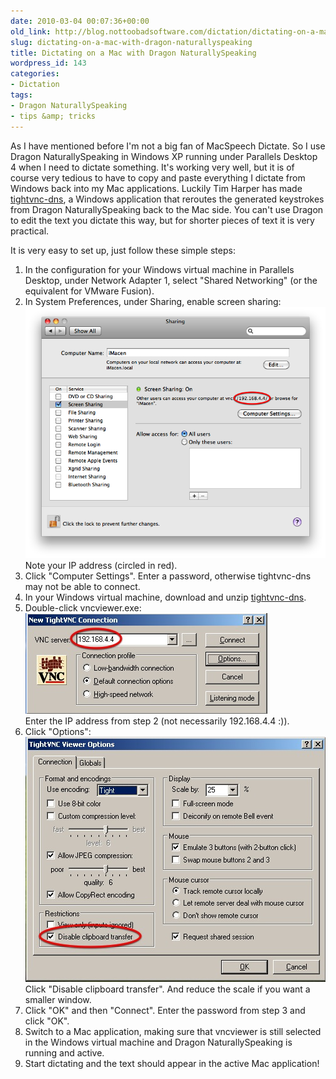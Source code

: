 ```yaml
---
date: 2010-03-04 00:07:36+00:00
old_link: http://blog.nottoobadsoftware.com/dictation/dictating-on-a-mac-with-dragon-naturallyspeaking/
slug: dictating-on-a-mac-with-dragon-naturallyspeaking
title: Dictating on a Mac with Dragon NaturallySpeaking
wordpress_id: 143
categories:
- Dictation
tags:
- Dragon NaturallySpeaking
- tips &amp; tricks
---
```


As I have mentioned before I'm not a big fan of MacSpeech Dictate. So I use Dragon NaturallySpeaking in Windows XP running under Parallels Desktop 4 when I need to dictate something. It's working very well, but it is of course very tedious to have to copy and paste everything I dictate from Windows back into my Mac applications. Luckily Tim Harper has made [tightvnc-dns](http://github.com/timcharper/tightvnc-dns), a Windows application that reroutes the generated keystrokes from Dragon NaturallySpeaking back to the Mac side. You can't use Dragon to edit the text you dictate this way, but for shorter pieces of text it is very practical.

<!-- more -->

It is very easy to set up, just follow these simple steps:

1. In the configuration for your Windows virtual machine in Parallels Desktop, under Network Adapter 1, select "Shared Networking" (or the equivalent for VMware Fusion).
2. In System Preferences, under Sharing, enable screen sharing:  
![Screenshot of macOS sharing preferences](/media/old/sharing.png)  
Note your IP address (circled in red).
3. Click "Computer Settings". Enter a password, otherwise tightvnc-dns may not be able to connect.
4. In your Windows virtual machine, download and unzip [tightvnc-dns](http://github.com/downloads/timcharper/tightvnc-dns/vncviewer.zip).
5. Double-click vncviewer.exe:  
![Screenshot of vncviewer opening UI](/media/old/parallels-desktop.jpg)  
  Enter the IP address from step 2 (not necessarily 192.168.4.4 :)).
6. Click "Options":  
![Screenshot of vncviewer settings](/media/old/parallels-desktop-21.jpg)  
Click "Disable clipboard transfer".  And reduce the scale if you want a smaller window.
7. Click "OK" and then "Connect". Enter the password from step 3 and click "OK".
8. Switch to a Mac application, making sure that vncviewer is still selected in the Windows virtual machine and Dragon NaturallySpeaking is running and active.
9. Start dictating and the text should appear in the active Mac application!
